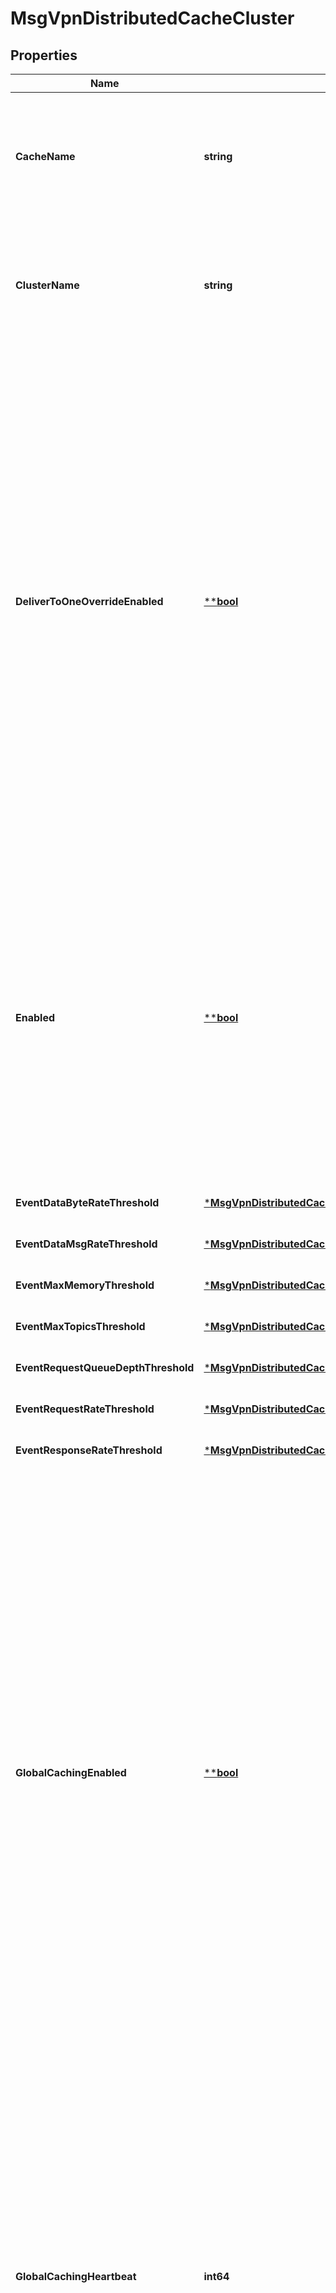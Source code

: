 # MsgVpnDistributedCacheCluster

## Properties
Name | Type | Description | Notes
------------ | ------------- | ------------- | -------------
**CacheName** | **string** | The name of the Distributed Cache.  The minimum access scope/level required to retrieve this attribute is \&quot;vpn/read-only\&quot;. | [optional] [default to null]
**ClusterName** | **string** | The name of the Cache Cluster.  The minimum access scope/level required to retrieve this attribute is \&quot;vpn/read-only\&quot;. | [optional] [default to null]
**DeliverToOneOverrideEnabled** | [****bool**](*bool.md) | Enable or disable deliver-to-one override for the Cache Cluster.  The minimum access scope/level required to retrieve this attribute is \&quot;vpn/read-only\&quot;. The minimum access scope/level required to change this attribute is \&quot;vpn/read-write\&quot;. Modifying this attribute while the object (or the relevant part of the object) is administratively enabled may be service impacting as enabled will be temporarily set to false to apply the change. Changes to this attribute are synchronized to HA mates and replication sites via config-sync. The default value is &#x60;true&#x60;. | [optional] [default to null]
**Enabled** | [****bool**](*bool.md) | Enable or disable the Cache Cluster.  The minimum access scope/level required to retrieve this attribute is \&quot;vpn/read-only\&quot;. The minimum access scope/level required to change this attribute is \&quot;vpn/read-write\&quot;. Changes to this attribute are synchronized to HA mates and replication sites via config-sync. The default value is &#x60;false&#x60;. | [optional] [default to null]
**EventDataByteRateThreshold** | [***MsgVpnDistributedCacheClusterEventDataByteRateThreshold**](MsgVpnDistributedCacheClusterEventDataByteRateThreshold.md) |  | [optional] [default to null]
**EventDataMsgRateThreshold** | [***MsgVpnDistributedCacheClusterEventDataMsgRateThreshold**](MsgVpnDistributedCacheClusterEventDataMsgRateThreshold.md) |  | [optional] [default to null]
**EventMaxMemoryThreshold** | [***MsgVpnDistributedCacheClusterEventMaxMemoryThreshold**](MsgVpnDistributedCacheClusterEventMaxMemoryThreshold.md) |  | [optional] [default to null]
**EventMaxTopicsThreshold** | [***MsgVpnDistributedCacheClusterEventMaxTopicsThreshold**](MsgVpnDistributedCacheClusterEventMaxTopicsThreshold.md) |  | [optional] [default to null]
**EventRequestQueueDepthThreshold** | [***MsgVpnDistributedCacheClusterEventRequestQueueDepthThreshold**](MsgVpnDistributedCacheClusterEventRequestQueueDepthThreshold.md) |  | [optional] [default to null]
**EventRequestRateThreshold** | [***MsgVpnDistributedCacheClusterEventRequestRateThreshold**](MsgVpnDistributedCacheClusterEventRequestRateThreshold.md) |  | [optional] [default to null]
**EventResponseRateThreshold** | [***MsgVpnDistributedCacheClusterEventResponseRateThreshold**](MsgVpnDistributedCacheClusterEventResponseRateThreshold.md) |  | [optional] [default to null]
**GlobalCachingEnabled** | [****bool**](*bool.md) | Enable or disable global caching for the Cache Cluster. When enabled, the Cache Instances will fetch topics from remote Home Cache Clusters when requested, and subscribe to those topics to cache them locally. When disabled, the Cache Instances will remove all subscriptions and cached messages for topics from remote Home Cache Clusters.  The minimum access scope/level required to retrieve this attribute is \&quot;vpn/read-only\&quot;. The minimum access scope/level required to change this attribute is \&quot;vpn/read-write\&quot;. Changes to this attribute are synchronized to HA mates and replication sites via config-sync. The default value is &#x60;false&#x60;. | [optional] [default to null]
**GlobalCachingHeartbeat** | **int64** | The heartbeat interval, in seconds, used by the Cache Instances to monitor connectivity with the remote Home Cache Clusters.  The minimum access scope/level required to retrieve this attribute is \&quot;vpn/read-only\&quot;. The minimum access scope/level required to change this attribute is \&quot;vpn/read-write\&quot;. Changes to this attribute are synchronized to HA mates and replication sites via config-sync. The default value is &#x60;3&#x60;. | [optional] [default to null]
**GlobalCachingTopicLifetime** | **int64** | The topic lifetime, in seconds. If no client requests are received for a given global topic over the duration of the topic lifetime, then the Cache Instance will remove the subscription and cached messages for that topic. A value of 0 disables aging.  The minimum access scope/level required to retrieve this attribute is \&quot;vpn/read-only\&quot;. The minimum access scope/level required to change this attribute is \&quot;vpn/read-write\&quot;. Changes to this attribute are synchronized to HA mates and replication sites via config-sync. The default value is &#x60;3600&#x60;. | [optional] [default to null]
**MaxMemory** | **int64** | The maximum memory usage, in megabytes (MB), for each Cache Instance in the Cache Cluster.  The minimum access scope/level required to retrieve this attribute is \&quot;vpn/read-only\&quot;. The minimum access scope/level required to change this attribute is \&quot;vpn/read-write\&quot;. Changes to this attribute are synchronized to HA mates and replication sites via config-sync. The default value is &#x60;2048&#x60;. | [optional] [default to null]
**MaxMsgsPerTopic** | **int64** | The maximum number of messages per topic for each Cache Instance in the Cache Cluster. When at the maximum, old messages are removed as new messages arrive.  The minimum access scope/level required to retrieve this attribute is \&quot;vpn/read-only\&quot;. The minimum access scope/level required to change this attribute is \&quot;vpn/read-write\&quot;. Changes to this attribute are synchronized to HA mates and replication sites via config-sync. The default value is &#x60;1&#x60;. | [optional] [default to null]
**MaxRequestQueueDepth** | **int64** | The maximum queue depth for cache requests received by the Cache Cluster.  The minimum access scope/level required to retrieve this attribute is \&quot;vpn/read-only\&quot;. The minimum access scope/level required to change this attribute is \&quot;vpn/read-write\&quot;. Changes to this attribute are synchronized to HA mates and replication sites via config-sync. The default value is &#x60;100000&#x60;. | [optional] [default to null]
**MaxTopicCount** | **int64** | The maximum number of topics for each Cache Instance in the Cache Cluster.  The minimum access scope/level required to retrieve this attribute is \&quot;vpn/read-only\&quot;. The minimum access scope/level required to change this attribute is \&quot;vpn/read-write\&quot;. Changes to this attribute are synchronized to HA mates and replication sites via config-sync. The default value is &#x60;2000000&#x60;. | [optional] [default to null]
**MsgLifetime** | **int64** | The message lifetime, in seconds. If a message remains cached for the duration of its lifetime, the Cache Instance will remove the message. A lifetime of 0 results in the message being retained indefinitely.  The minimum access scope/level required to retrieve this attribute is \&quot;vpn/read-only\&quot;. The minimum access scope/level required to change this attribute is \&quot;vpn/read-write\&quot;. Changes to this attribute are synchronized to HA mates and replication sites via config-sync. The default value is &#x60;0&#x60;. | [optional] [default to null]
**MsgVpnName** | **string** | The name of the Message VPN.  The minimum access scope/level required to retrieve this attribute is \&quot;vpn/read-only\&quot;. | [optional] [default to null]
**NewTopicAdvertisementEnabled** | [****bool**](*bool.md) | Enable or disable the advertising, onto the message bus, of new topics learned by each Cache Instance in the Cache Cluster.  The minimum access scope/level required to retrieve this attribute is \&quot;vpn/read-only\&quot;. The minimum access scope/level required to change this attribute is \&quot;vpn/read-write\&quot;. Changes to this attribute are synchronized to HA mates and replication sites via config-sync. The default value is &#x60;false&#x60;. | [optional] [default to null]

[[Back to Model list]](../README.md#documentation-for-models) [[Back to API list]](../README.md#documentation-for-api-endpoints) [[Back to README]](../README.md)

